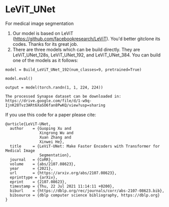 # LeViT_UNet
For medical image segmentation

1. Our model is based on LeViT (https://github.com/facebookresearch/LeViT). You'd better gitclone its codes.
Thanks for its great job.
2. There are three models which can be build directly. They are LeViT_UNet_128s, LeViT_UNet_192, and LeViT_UNet_384.
You can build one of the models as it follows:

```
model = Build_LeViT_UNet_192(num_classes=9, pretrained=True)

model.eval()

output = model(torch.randn(1, 1, 224, 224))
```

```
The processed Synapse dataset can be downloaded in:
https://drive.google.com/file/d/1-w9q-IjnK28Tvz3ARt6XaSO6fan8PwKQ/view?usp=sharing
```


If you use this code for a paper please cite:
```
@article{LeViT-UNet,
  author    = {Guoping Xu and
               Xingrong Wu and
               Xuan Zhang and
               Xinwei He},
  title     = {LeViT-UNet: Make Faster Encoders with Transformer for Medical Image
               Segmentation},
  journal   = {CoRR},
  volume    = {abs/2107.08623},
  year      = {2021},
  url       = {https://arxiv.org/abs/2107.08623},
  eprinttype = {arXiv},
  eprint    = {2107.08623},
  timestamp = {Thu, 22 Jul 2021 11:14:11 +0200},
  biburl    = {https://dblp.org/rec/journals/corr/abs-2107-08623.bib},
  bibsource = {dblp computer science bibliography, https://dblp.org}
}
```
